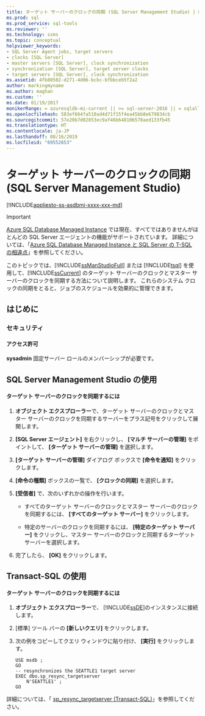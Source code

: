 ```yaml
---
title: ターゲット サーバーのクロックの同期 (SQL Server Management Studio) | Microsoft Docs
ms.prod: sql
ms.prod_service: sql-tools
ms.reviewer: ''
ms.technology: ssms
ms.topic: conceptual
helpviewer_keywords:
- SQL Server Agent jobs, target servers
- clocks [SQL Server]
- master servers [SQL Server], clock synchronization
- synchronization [SQL Server], target server clocks
- target servers [SQL Server], clock synchronization
ms.assetid: 4fb80502-d271-4d06-bcbc-bfbbceb5f2a2
author: markingmyname
ms.author: maghan
ms.custom: ''
ms.date: 01/19/2017
monikerRange: = azuresqldb-mi-current || >= sql-server-2016 || = sqlallproducts-allversions
ms.openlocfilehash: 583ef664fa510ad4d71f15f4ea45bb8e679834cb
ms.sourcegitcommit: 57e20b7d02853ec9af46b648106578aed133fb45
ms.translationtype: HT
ms.contentlocale: ja-JP
ms.lasthandoff: 08/16/2019
ms.locfileid: "69552653"
---
```

# <a name="synchronize-target-server-clocks-sql-server-management-studio"></a>ターゲット サーバーのクロックの同期 (SQL Server Management Studio)

[!INCLUDE[appliesto-ss-asdbmi-xxxx-xxx-md](../../includes/appliesto-ss-asdbmi-xxxx-xxx-md.md)]

> [!IMPORTANT]  
> [Azure SQL Database Managed Instance](https://docs.microsoft.com/azure/sql-database/sql-database-managed-instance) では現在、すべてではありませんがほとんどの SQL Server エージェントの機能がサポートされています。 詳細については、「[Azure SQL Database Managed Instance と SQL Server の T-SQL の相違点](https://docs.microsoft.com/azure/sql-database/sql-database-managed-instance-transact-sql-information#sql-server-agent)」を参照してください。

このトピックでは、[!INCLUDE[ssManStudioFull](../../includes/ssmanstudiofull-md.md)] または [!INCLUDE[tsql](../../includes/tsql-md.md)] を使用して、[!INCLUDE[ssCurrent](../../includes/sscurrent-md.md)] のターゲット サーバーのクロックとマスター サーバーのクロックを同期する方法について説明します。 これらのシステム クロックの同期をとると、ジョブのスケジュールを効果的に管理できます。  

## <a name="BeforeYouBegin"></a>はじめに  
  
### <a name="Security"></a>セキュリティ  
  
#### <a name="Permissions"></a>アクセス許可  
**sysadmin** 固定サーバー ロールのメンバーシップが必要です。  
  
## <a name="SSMSProcedure"></a>SQL Server Management Studio の使用  
  
#### <a name="to-synchronize-target-server-clocks"></a>ターゲット サーバーのクロックを同期するには  
  
1.  **オブジェクト エクスプローラー**で、ターゲット サーバーのクロックとマスター サーバーのクロックを同期するサーバーをプラス記号をクリックして展開します。  
  
2.  **[SQL Server エージェント]** を右クリックし、 **[マルチ サーバーの管理]** をポイントして、 **[ターゲット サーバーの管理]** を選択します。  
  
3.  **[ターゲット サーバーの管理]** ダイアログ ボックスで **[命令を通知]** をクリックします。  
  
4.  **[命令の種類]** ボックスの一覧で、 **[クロックの同期]** を選択します。  
  
5.  **[受信者]** で、次のいずれかの操作を行います。  
  
    -   すべてのターゲット サーバーのクロックとマスター サーバーのクロックを同期するには、 **[すべてのターゲット サーバー]** をクリックします。  
  
    -   特定のサーバーのクロックを同期するには、 **[特定のターゲット サーバー]** をクリックし、マスター サーバーのクロックと同期するターゲット サーバーを選択します。  
  
6.  完了したら、 **[OK]** をクリックします。  
  
## <a name="TsqlProcedure"></a>Transact-SQL の使用  
  
#### <a name="to-synchronize-target-server-clocks"></a>ターゲット サーバーのクロックを同期するには  
  
1.  **オブジェクト エクスプローラー**で、 [!INCLUDE[ssDE](../../includes/ssde_md.md)]のインスタンスに接続します。  
  
2.  [標準] ツール バーの **[新しいクエリ]** をクリックします。  
  
3.  次の例をコピーしてクエリ ウィンドウに貼り付け、 **[実行]** をクリックします。  
  
    ```  
    USE msdb ;  
    GO  
    -- resynchronizes the SEATTLE1 target server  
    EXEC dbo.sp_resync_targetserver  
        N'SEATTLE1' ;  
    GO  
    ```  
  
詳細については、「 [sp_resync_targetserver (Transact-SQL)](https://msdn.microsoft.com/40e44df7-d3e3-44ee-b149-08aba629a21f)」を参照してください。  
  
